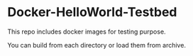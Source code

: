# Docker-HelloWorld-Testbed

This repo includes docker images for testing purpose.

You can build from each directory or load them from archive.
